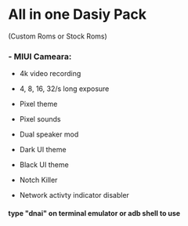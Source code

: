 # All in one Dasiy Pack
(Custom Roms or Stock Roms)
### - MIUI Cameara:
 - 4k video recording
 - 4, 8, 16, 32/s long exposure

- Pixel theme
- Pixel sounds
- Dual speaker mod
- Dark UI theme
- Black UI theme
- Notch Killer
- Network activty indicator disabler

#### type "dnai" on terminal emulator or adb shell to use
